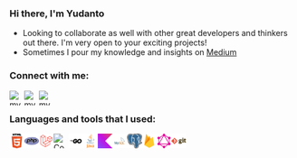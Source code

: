 ### Hi there, I'm Yudanto
- Looking to collaborate as well with other great developers and thinkers out there. I'm very open to your exciting projects!
- Sometimes I pour my knowledge and insights on [Medium][medium]

### Connect with me:
[<img align="left" alt="my gmail" height="26" width="26" src="https://cdn.jsdelivr.net/npm/simple-icons@v3/icons/gmail.svg"/>][gmail]
[<img align="left" alt="my outlook mail" height="26" width="26" src="https://cdn.jsdelivr.net/npm/simple-icons@v3/icons/microsoftoutlook.svg"/>][outlook]
[<img align="left" alt="my linkedin" height="26" width="26" src="https://cdn.jsdelivr.net/npm/simple-icons@v3/icons/linkedin.svg"/>][linkedin]

<br />

### Languages and tools that I used:
<img align="left" alt="HTML" height="26" width="26" src="https://raw.githubusercontent.com/github/explore/80688e429a7d4ef2fca1e82350fe8e3517d3494d/topics/html/html.png" />
<img align="left" alt="PHP" height="26" width="26" src="https://raw.githubusercontent.com/github/explore/ccc16358ac4530c6a69b1b80c7223cd2744dea83/topics/php/php.png" />
<img align="left" alt="Laravel" height="26" width="26" src="https://raw.githubusercontent.com/github/explore/56a826d05cf762b2b50ecbe7d492a839b04f3fbf/topics/laravel/laravel.png" />
<img align="left" alt="Codeigniter" height="26" width="26" src="https://www.codeigniter.com/assets/images/codeigniter4logo.png" />
<img align="left" alt="Golang" height="26" width="26" src="https://raw.githubusercontent.com/github/explore/80688e429a7d4ef2fca1e82350fe8e3517d3494d/topics/go/go.png" />
<img align="left" alt="Java" height="26" width="26" src="https://raw.githubusercontent.com/github/explore/80688e429a7d4ef2fca1e82350fe8e3517d3494d/topics/java/java.png" />
<img align="left" alt="Kotlin" height="26" width="26" src="https://raw.githubusercontent.com/github/explore/80688e429a7d4ef2fca1e82350fe8e3517d3494d/topics/kotlin/kotlin.png" />
<img align="left" alt="MySQL" height="26" width="26" src="https://raw.githubusercontent.com/github/explore/80688e429a7d4ef2fca1e82350fe8e3517d3494d/topics/mysql/mysql.png" />
<img align="left" alt="PostgreSQL" height="26" width="26" src="https://raw.githubusercontent.com/github/explore/80688e429a7d4ef2fca1e82350fe8e3517d3494d/topics/postgresql/postgresql.png" />
<img align="left" alt="Firebase" height="26" width="26" src="https://raw.githubusercontent.com/github/explore/80688e429a7d4ef2fca1e82350fe8e3517d3494d/topics/firebase/firebase.png" />
<img align="left" alt="GraphQL" height="26" width="26" src="https://raw.githubusercontent.com/github/explore/5c058a388828bb5fde0bcafd4bc867b5bb3f26f3/topics/graphql/graphql.png" />
<img align="left" alt="Git" height="26" width="26" src="https://raw.githubusercontent.com/github/explore/80688e429a7d4ef2fca1e82350fe8e3517d3494d/topics/git/git.png" />

<br />
<br />

[agrego]: https://agrego.id/
[gmail]: youdant@gmail.com
[outlook]: yudantoanas@hotmail.com
[linkedin]: https://linkedin.com/in/yudantoanas
[medium]: https://medium.com/@yudanto



